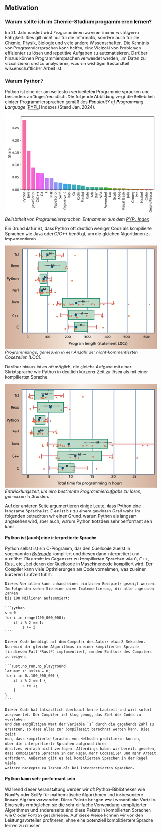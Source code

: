 ## Motivation

### Warum sollte ich im Chemie-Studium programmieren lernen?

Im 21. Jahrhundert wird Programmieren zu einer immer wichtigeren Fähigkeit. Dies gilt
nicht nur für die Informatik, sondern auch für die Chemie, Physik, Biologie und viele
andere Wissenschaften. Die Kenntnis von Programmiersprachen kann helfen, eine
Vielzahl von Problemen effizienter zu lösen und repetitive Aufgaben zu automatisieren.
Darüber hinaus können Programmiersprachen verwendet werden, um Daten zu visualisieren
und zu analysieren, was ein wichtiger Bestandteil wissenschaftlicher Arbeit ist.

### Warum Python?

Python ist eine der am weitesten verbreiteten Programmiersprachen und besonders
anfängerfreundlich. Die folgende Abbildung zeigt die Beliebtheit einiger 
Programmiersprachen gemäß des <i>**P**opularit**Y** of **P**rogramming **L**anguage</i>
([PYPL](https://pypl.github.io/PYPL.html)) Indexes (Stand Jan. 2024).

![Popularity of Programming languages](../assets/figures/00-preface/popularity_pypl_202401.svg)
*Beliebtheit von Programmiersprachen. Entnommen aus dem
[PYPL Index](https://pypl.github.io/PYPL.html).*

Ein Grund dafür ist, dass Python oft deutlich weniger Code als kompilierte Sprachen
wie Java oder C/C++ benötigt, um die gleichen Algorithmen zu implementieren.

![LOC of PL](../assets/figures/00-preface/loc.png)
*Programmlänge, gemessen in der Anzahl der nicht-kommentierten Codezeilen (LOC).*

Darüber hinaus ist es oft möglich, die gleiche Aufgabe mit einer 
Skriptsprache wie Python in deutlich kürzerer Zeit zu lösen als mit einer
kompilierten Sprache.

![Hours of work to code](../assets/figures/00-preface/hours.png)
*Entwicklungszeit, um eine bestimmte Programmieraufgabe zu lösen, 
gemessen in Stunden.*

Auf der anderen Seite argumentieren einige Leute, dass Python eine langsame 
Sprache ist. Dies ist bis zu einem gewissen Grad wahr. Im folgenden 
betrachten wir einen Grund, warum Python als langsam angesehen wird, aber
auch, warum Python trotzdem sehr performant sein kann.


#### Python ist (auch) eine interpretierte Sprache

Python selbst ist ein C-Programm, das den Quellcode zuerst in sogenannten
[*Bytecode*](https://de.wikipedia.org/wiki/Bytecode) kompiliert und diesen
dann interpretiert und ausführt. Dies steht im Gegensatz zu kompilierten
Sprachen wie C, C++, Rust, etc., bei denen der Quellcode in Maschinencode
kompiliert wird. Der Compiler kann viele Optimierungen am Code vornehmen,
was zu einer kürzeren Laufzeit führt.

~~~admonish example title="Beispiel" collapsible=true
Dieses Verhalten kann anhand eines einfachen Beispiels gezeigt werden.
Im Folgenden sehen Sie eine naive Implementierung, die alle ungeraden Zahlen 
bis 100 Millionen aufsummiert:

```python
s = 0
for i in range(100_000_000):
    if i % 2 == 1:
        s += i
```

Dieser Code benötigt auf dem Computer des Autors etwa 8 Sekunden.
Nun wird der gleiche Algorithmus in einer kompilierten Sprache 
(in diesem Fall *Rust*) implementiert, um den Einfluss des Compilers
zu zeigen.

```rust,no_run,no_playground
let mut s: usize = 0;
for i in 0..100_000_000 {
    if i % 2 == 1 {
        s += i;
    }
}
```

Dieser Code hat tatsächlich überhaupt keine Laufzeit und wird sofort 
ausgewertet. Der Compiler ist klug genug, das Ziel des Codes zu verstehen 
und den endgültigen Wert der Variable `s` durch die gegebende Zahl zu 
ersetzen, so dass alles zur Compilezeit berechnet werden kann. Dies zeigt 
nun, dass kompilierte Sprachen von Methoden profitieren können, 
über die interpretierte Sprachen aufgrund ihres 
Ansatzes einfach nicht verfügen. Allerdings haben wir bereits gesehen, 
dass kompilierte Sprachen in der Regel mehr Codezeilen und mehr Arbeit 
erfordern. Außerdem gibt es bei kompilierten Sprachen in der Regel viele 
weitere Konzepte zu lernen als bei interpretierten Sprachen.
~~~

#### Python kann sehr performant sein

Während dieser Veranstaltung werden wir oft Python-Bibliotheken wie NumPy 
oder SciPy für mathematische Algorithmen und insbesondere lineare Algebra 
verwenden. Diese Pakete bringen zwei wesentliche Vorteile. Einerseits 
ermöglichen sie die sehr einfache Verwendung komplizierter Algorithmen und
andererseits sind diese Pakete in kompilierten Sprachen wie C oder Fortran
geschrieben. Auf diese Weise können wir von den Leistungsvorteilen profitieren,
ohne eine potenziell kompliziertere Sprache lernen zu müssen.